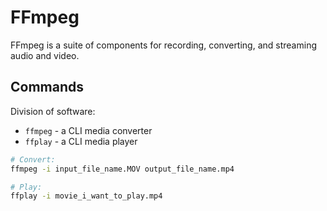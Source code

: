 # FFmpeg

FFmpeg is a suite of components for recording, converting, and streaming audio and video.

## Commands

Division of software:

- `ffmpeg` - a CLI media converter
- `ffplay` - a CLI media player

```bash
# Convert:
ffmpeg -i input_file_name.MOV output_file_name.mp4

# Play:
ffplay -i movie_i_want_to_play.mp4
```
